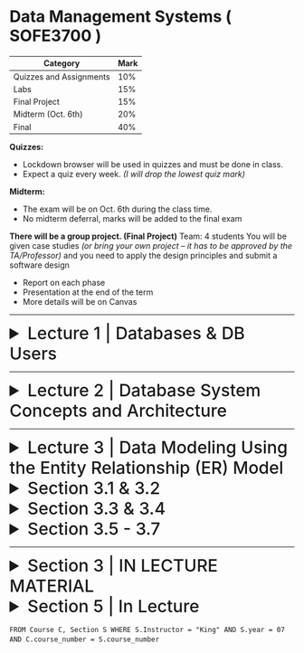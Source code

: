 # Data Management Systems ( SOFE3700 )

| Category                 | Mark   |
|--------------------------|--------|
| Quizzes and Assignments  | 10%    |
| Labs                     | 15%    |
| Final Project            | 15%    |
| Midterm (Oct. 6th)       | 20%    |
| Final                    | 40%    |


**Quizzes:**
- Lockdown browser will be used in quizzes and must be done in class.
- Expect a quiz every week. *(I will drop the lowest quiz mark)*

**Midterm:**
- The exam will be on Oct. 6th during the class time.
- No midterm deferral, marks will be added to the final exam

**There will be a group project. (Final Project)**
Team: 4 students
You will be given case studies *(or bring your own project – it
has to be approved by the TA/Professor)* and you need to
apply the design principles and submit a software design
- Report on each phase
- Presentation at the end of the term
- More details will be on Canvas

---

<details>
  <summary style="font-size: 30px; font-weight: 500; cursor: pointer;">Lecture 1 | Databases & DB Users</summary>
  
  **Intro:**

  With the boom of Social Media, New types of database systems, often referred to as **big data** storage systems, or **NO-SQL Database Systems** (Google, Amazon, Yahoo)

  Corrolated with **Cloud Storage** aswell.

  We will give an overview of these new types of database systems in Chapter 24.

  **Databases don't only store Text & Numbers!**
  - Multimedia Databases *(Image, Video, Volumetric Files, etc...)*

  - Geographic Information Systems (GISs)

  - Online Analytical Processing (OLAP) *Example a company that makes stock predictions based on Real-time Market Analytics*

  - **Real-time** and **active database technology** is used to control industrial and manufacturing processes.

---

#### Definition: Database management system (DBMS)

- Collection of programs that enables users to create and maintain a database. *(Easier DB Management)*
- DBMS is a general‐purpose software system that facilitates the processes of defining, constructing, manipulating, and sharing databases among various users and applications...
**Examples:**
• MySQL,
• PostgreSQL,
• Microsoft SQL Server,
• Oracle,
• Sybase,
• SAP HANA,
• IBM DB2.

**Main Functions of a DBMS:**

- Defining DBs | Specify data types, structures, constraints of the data to be sorted, titled "meta-data"

- Construction of DBs | Processing of actually storing data on some storage medium controlled by DBMS

- Manipulation of DB | **Retrieval:** query and update the database to reflect the miniworld, and generate reports, **Modification:** Insertions, deletions and updates to its content. The API Layer of a Web Application interfaces with DBMS.

- Sharing of Database to DB Users | Allow multiple users and programs to access the database simultaneously

- System & Security Protection | Preventing crashes & software malfunctions, whilst having Security Safeguards for malicious access.

- Maintain the database system | Allow the system to evolve as requirements change over time



## Application Activities Against a Database (TLDR: GPT is a better prof than the prof)

In a Database Management Systems (DBMS) course, it's crucial to understand the various application activities that interact with a database. These activities are fundamental to the functioning of database systems and play a vital role in data manipulation and retrieval. Below are two key application activities:

### Queries

Queries are a fundamental aspect of interacting with a database. They allow users or applications to access different parts of the data stored in a database and formulate a result for a specific request. Queries can range from simple requests for data retrieval to complex operations that involve multiple database tables. Here's why queries are essential:

- **Data Retrieval:** Queries enable users to fetch specific information from the database, making it possible to obtain the data they need for analysis, reporting, or other purposes.

- **Data Manipulation:** Queries can also be used to modify data in the database. For example, users can update existing records, insert new data, or delete unnecessary information.

- **Data Analysis:** Complex queries can perform calculations, aggregations, and transformations on data, allowing users to derive valuable insights and make informed decisions.

- **Interjoining Tables:** In many cases, queries involve joining multiple database tables to retrieve related information. This interjoining of tables enhances the response to the request by providing a more comprehensive dataset.

### Transactions

Transactions are critical for ensuring data consistency and integrity in a database. They represent a set of operations that are executed as a single unit of work. Transactions can include reading data, updating values, generating new data, and storing it in the database. Here's why transactions are essential:

- **Atomicity:** Transactions are atomic, meaning that they are treated as a single, indivisible unit. This ensures that all the operations within a transaction are either completed successfully or rolled back entirely in case of failure. Atomicity guarantees that the database remains in a consistent state.

- **Consistency:** Transactions help maintain data consistency by enforcing rules and constraints defined in the database schema. If a transaction violates any integrity constraints, it is rolled back, preventing the database from entering an inconsistent state.

- **Isolation:** Transactions run in isolation from each other. This means that the changes made by one transaction are not visible to other transactions until the first transaction is committed. Isolation prevents interference between concurrent transactions.

- **Durability:** Once a transaction is committed, its changes are permanently stored in the database, even in the event of a system failure. This ensures that data remains persistent and can be relied upon.

- It is an executing program or process that includes one or more database accesses (i.e. reading or updating records)

---

#### Example (UNIVERSITY DATABASE) :

![DB-1](./static/DB_1.png)

**Elaboration on "Meta-Data" in the context of DBs**

In the context of databases, **"Meta-Data"** refers to data that provides information about the structure, definition, and organization of the actual data within the database. This includes details about tables, columns, data types, constraints, indexes, and more. Metadata essentially defines how the data is structured and what kind of data it contains.

![DB-2](./static/DB_2.png)


DB Manipulation Example:

Query for All of Student 8's Enrolled Sections

```sql
SELECT Section_identifier FROM Grade_Report WHERE Student_number = 8;
```
I'll be trying to regularly annotate word related db problems into SQL cuz why not


More examples from the book:

![DB-3](./static/DB_3.png)

---

### The Database Approach TL:DR

Here's a concise point-by-point comparison of the traditional file processing approach versus the modern database approach:

**Traditional File Processing: (Legacy)**
- Each user defines and implements separate files for specific software applications. (Reading JSONS for ex.)
- Multiple users maintain their own files and programs for data management.
- Redundant data storage due to each user's separate files. *(5 Million users = 5 Million .dat files in a legacy application)*
- Customized programs for different functions like reporting and data entry.
- Results in wasted storage space and duplicate data maintenance. *(It's messy, it takes up alot of space, issues happen with files laying everywhere)*

**Database Approach:**
- Centralized repository for data.
- Data defined once and accessed by various users.
- Users access data through queries, transactions, and applications.
- Eliminates redundancy in data storage.
- Efficient and consistent data management.

- A multiuser DBMS must allow multiple users to access the database at
the same time
- 
- DBMS must have Concurrency control software to ensure that several users trying to update the same data do so in a controlled manner *Example assigning seats for airline reservation systems*

    - This type of application is called Online transaction processing (OLTP) application
- Ensure that concurrent transactions operate correctly and
efficiently
- This allows hundreds of concurrent transactions to execute per
second.

![DB-4](./static/DB_4.png)


---

### Actors on Scene

![DB-5](./static/DB_5.png)

**Actors on the Scene (Actual Database Users):**
- **Professional Users:** Responsible for database development, design, and application.
- **End Users:** Access and interact with the database for their specific needs.

**Workers Behind the Scene of DBMS (Back-end):**
- **DBMS System Designers:** Develop and implement DBMS modules and interfaces.
- **Tool Developers:** Create software tools for database modeling and performance enhancement.
- **Operators and Maintenance Personnel:** Manage the hardware and software infrastructure for the database system.

</details>

---

<details>
  <summary style="font-size: 30px; font-weight: 500; cursor: pointer;">Lecture 2 | Database System Concepts and Architecture</summary>

## 2.1 Data Models, Schemas, and Instances

**Data abstraction** generally refers to the suppression of
details of data organization and storage, and the highlighting of the essential features for an improved understanding of data. 

**A data model** is a collection of concepts that
can be used to describe the structure of a database—provides the necessary means to achieve this abstraction.

Most data models also include a set of **basic operations** for specifying retrievals and updates on the database.

1. Client module
- Run on a user workstation or personal computer.
- Handles user interaction and provides the user-friendly interfaces
such as forms- or menu-based GUIs (graphical user interfaces).
2. Server module,
- Handles data storage, access, search, ...


### Categories of Data Models

- **High-level** or Conceptual data models provide concepts that are close to the way many users perceive data.
  - **Conceptual data models** use concepts such as entities, attributes, and relationships.
  An entity represents a real-world object or concept, such as an employee or a project
  from the miniworld that is described in the database
  - Attribute represents some property of interest that furthert describes the entity. *(Name, age, height, sex)*
  - Relationship  among two or more entities represents an association among the entities, for example, a works-on relationship between a employee and a project.  
  - Chapter 3 presents the entity–relationship model—a popular high-level conceptual data model.

- **Low-level** or Physical data models provide concepts that describe the details of how data is stored on the computer storage media, typically magnetic disks.

- **Representational data models** hide many details of data storage on disk but can be implemented on a computer system directly. *(middle-ground)*

- **Implementation (representational) data models:** Provide concepts that fall between the above two, used by many
commercial DBMS implementations *(e.g. relational data models used in many commercial systems).* Such as the Object Data Model.

- **Self-Describing Data Models:** Combine the description of data with the data values. Examples include XML, key-value stores and some NOSQL systems.

#### Schemas, Instances, and Database State (more vocabulary)
**Database schema**
- Description of a database, database structure, data types, and
constraints
- Specified during database design and is not expected to change
frequently
- The DBMS stores the descriptions of the schema constructs and constraints—also called the meta-data
- **schema evolution** is when the schema updates, and the structure of the tables & DB changes *(example, added D.O.B construct for students)*

**Schema diagram**
- Illustrative display of selected aspects of a database schema *(DBeaver Database - UML View)*

**Schema construct**
- A component of the schema or an object within the schema, e.g., STUDENT, COURSE

![DB-6](./static/DB_6.png)

**NOTE**: A schema diagram displays only some aspects of a schema, such as the names of
record types and data items, and some types of constraints. Other aspects are not
specified in the schema diagram; for example, Figure 2.1 shows neither the data
type of each data item nor the relationships among the various files.


#### Distinction made in book: DB Schema (RED) vs. DB State (GREEN)

Schema is the actual Meta-data telling the DBMS how data is structured within Tables, the current data refers to actual entries

![DB-7](./static/DB_7.png)

*empty state* -> No data
*initial state* -> Data after large load-in or something of this nature
*current state* -> After users do numerous operations on it, the data is at a latest state

The DBMS is also partially responsive for ensure **Valid State**

### Three-Schema Architecture and Data Independence

The goal of the three-schema architecture, illustrated in Figure 2.2, is to separate
the user applications from the physical database. In this architecture, schemas can
be defined at the following three levels:

![DB-8](./static/DB_8.png)

**External Level** includes many External Schemas or User Views. an External Schema describes the part of the DB that the user is interested in, or a JOIN of tables for the user *(External Schema uses representational data model to make it's own schema views)*

**Conceptual Level** refers to the conceptual schema which describes the structure of the whole db, without touching on the physical storage itself. Usually, a **representational data model** is used to describe the conceptual schema when a database system is implemented.

**Internal Level** which refers to the lower-level, closer to the hardware. Describes physical storage structure of DB, describes complete details of data storage, with access `path`s for access to higher level components.

The **three-schema architecture** distinguishes between the user's external view, the database's conceptual design, and the internal storage level in a database system. Although many DBMSs don't strictly separate these levels, they often support this structure, with some even combining the physical and conceptual schemas. Crucially, the three schemas are mere data descriptions, with actual data stored only at the physical level, and transitions between these levels, known as mappings, can be resource-intensive.

---

## Data Independence

**DEFINITION**: The three-schema architecture can be used to further explain the concept of data independence, which can be defined as the capacity to change the schema at one level of a database system without having to change the schema at the next higher level. We got 2 types of data independence:

### **Logical Data Independence** : 
Allows for modifications to the conceptual schema without altering external schemas or application programs. For instance, when expanding or reducing the database, only the view definition and the mappings need adjustment. Even after significant changes, applications referencing the external schema should function as they did before, ensuring stability and flexibility.

Imagine you have a database for a bookstore.  *(GPT EXAMPLE)*

###### Conceptual Schema (Initial):
- **Books**: Title, Author, ISBN, Price, Genre

###### External Schema (User View):
- **User A**: Sees Title, Author, Price
- **User B**: Sees Title, Genre

Now, let's say the bookstore starts storing an additional piece of information: the `Publication Year` of each book.

###### Conceptual Schema (Updated):
- **Books**: Title, Author, ISBN, Price, Genre, Publication Year

Despite this change in the conceptual schema:

- **User A** will still see only the Title, Author, and Price.
- **User B** will still see only the Title and Genre.

The application or interface through which **User A** and **User B** interact with the database remains unchanged, even though the underlying conceptual schema has been modified. This demonstrates _**Logical Data Independence.**_
<br>
<br>

### **Physical Data Independence** 
Is the capacity to change the internal schema without having to change the conceptual schema. Hence, the external schemas need not be changed as well. Changes to the internal schema may be needed because some physical files were reorganized, *for example* by creating additional access structures—to improve the performance of retrieval or update.
 *(GPT EXAMPLE)*
###### Conceptual Schema:
- **Books**: Title, Author, ISBN, Price, Genre

###### Internal Schema (Initial Storage):
- Data is stored in sequential files.
- **Books** are accessed based on their ISBN numbers.

Given the growth of the bookstore, the management decides to enhance data retrieval speed. They introduce an indexing system based on `Genre` for faster searches.

###### Internal Schema (Updated Storage):
- Data still stored in sequential files.
- **Books** can now also be accessed quickly through a `Genre` index.

Despite this change in the internal storage mechanism:

- The conceptual schema remains as **Books**: Title, Author, ISBN, Price, Genre.
- Applications or interfaces querying books by genre *(e.g., "Find all Sci-Fi books")* might see performance improvements, but the query itself remains unchanged.

This example demonstrates how changes to the physical storage level (internal schema) don't impact the higher levels of the database system, showcasing physical data independence.

---

## Database Languages and Interfaces

The DBMS provides appropriate languages and interfaces for each category of users!

**Data Definition Language (DDL)** : Used by the database administrators and designers to define both conceptual and internal schemas.
- The DBMS has a DDL compiler to process DDL statements in order to identify descriptions of the schema constructs and to store the schema description in the DBMS catalog.
- In many DBMSs, the DDL is also used to define internal and external schemas *(user views)*.

In DBMSs where a clear separation is maintained between the conceptual and internal levels, the DDL is used to specify the conceptual schema only. Another language, the **storage definition language (SDL)**, is used to specify the internal schema.

**View Definition Language (VDL)**
- Specifies user views and their mappings to the conceptual schema
- In relational DBMSs, **SQL** is used in the role of DDL, VDL , and DML

**This makes zero fuckn sense, so let's break it down !!!**

---

#### 1. Data Definition Language (DDL)
DDL is used to define and manage the structure of the database.
##### Example:
Imagine you're creating a new bookstore database. You'd use DDL commands to set up the initial structure.

```sql
CREATE TABLE Books (
    BookID INT PRIMARY KEY,
    Title VARCHAR(255),
    Author VARCHAR(255),
    ISBN VARCHAR(13),
    Price DECIMAL(5,2),
    Genre VARCHAR(50)
);
```

#### 2. Storage Definition Language (SDL)
SDL focuses on how data is stored and organized at the physical level.
##### Example:
You might have requirements related to the performance of your bookstore database, like faster data retrieval based on genres. SDL would be used to define the storage and access methods, like specifying a particular type of indexing system or how data blocks are stored on disk. *(Here we're speeding our indexing up with a Binary Tree)*

```sql
DEFINE INDEX GenreIndex ON Books(Genre) USING BTREE;
```

#### 3. View Definition Language (VDL)
VDL is used to define views for particular users or user groups, focusing on the data they can access and the way they see it.
#### Example:
Suppose you want a view for customers that only shows them the **Title**, **Author**, and **Price** of the books, without any internal identifiers like **BookID** or **ISBN**. 

```sql
CREATE VIEW CustomerBookView AS
SELECT Title, Author, Price FROM Books;
```

In the above example, VDL is used to create a view named **CustomerBookView** which displays only selected columns from the Books table.

#### Data Manipulation Language (DML)

DML is responsible for data operations within a database, including:

- **Retrieving** data
- **Inserting** new entries
- **Deleting** existing entries
- **Modifying** data

##### Types of DML

1. **High-level (nonprocedural) DML**
   - Allows concise specification of complex operations.
   - Known as set-at-a-time or set-oriented, meaning it can handle multiple records simultaneously.
   - Example: **SQL**.

2. **Low-level (procedural) DML**
   - Needs to be part of a general programming language like **C++** or **Java**.
   - Operates record-at-a-time, meaning one record is processed at a given moment.
   - Example: **DL/I** commands such as `GET UNIQUE`, `GET NEXT`, etc.

---
### DBMS Interfaces

## Types of Database Interfaces

1. **Menu-based Interfaces for Web Clients/Browsing**
   - Present options through menus, eliminating the need for command memorization.
   - Commonly used: Pull-down menus.
   - Example: A website navigation bar.

2. **Apps for Mobile Devices**
   - Tailored interfaces for mobile users to access data.
   - Example: Banking apps allowing account checks and bill payments.

3. **Forms-based Interfaces**
   - Displays a form for users to input or retrieve data.
   - Designed for naive users for specific transactions.
   - Example: A login form with username and password fields.

4. **Graphical User Interfaces (GUIs)**
   - Show a schema in a diagrammatic form.
   - Users can query by manipulating the diagram.
   - Often use menus and forms.
   - Example: Database visualization tools or ER diagram software.

5. **Natural Language Interfaces**
   - Accepts requests in plain language (e.g., English).
   - Utilizes a dictionary for interpretation.
   - Example: "Find all employees who started after 2020."

6. **Keyword-based Database Search**
   - Similar to web search engines, but for databases.
   - Matches words with documents or records.
   - Example: Searching for a term within a database, like "Python" in a programming tutorial DB.

7. **Speech Input and Output**
   - Allows users to interact with databases using speech.
   - Limited vocabularies but growing in use.
   - Example: Voice assistants checking flight details or credit card balances.

Programmer interfaces:
![DB11](./static/DB_11.png)

---
### The Database System Environment

![DB10](./static/DB_10.png)

Components:
- **The database & DBMS catalog** are usually stored on disk. Access to the disk is controlled primarily by the operating system *(OS)*, which schedules disk read/write.
- **Buffer Management** module to schedule disk read/write, since management of buffer storage has a considerable effect on performance. Reducing disk read/write improves performance considerably.
- **Higher-level stored data manager** module of the DBMS controls access to DBMS information that is stored on disk, whether it is part of the database or the catalog.

_**TOP SECTION OF DIAGRAM**_
It shows interfaces for the DBA Staff, Casual Users, Interactive Users *(Make Queries, Formulate queries aswell)* , App. Programmers who create programs with C++/Java, and parametric users who do data entry work by supplying parameters to predefined transactions.

- DDL Compiler Processes Schema Definitions specified, and stores the **Meta-data** in the DBMS catalog.
- Catalog includes info such as: *Names, Size of Files, Data Types, Data Items, Storage Detail per file, mapping info for schemas, constraints*

# GPT's say on this:

### Key Actors & Components

- **Casual Users**
  - Interaction: Use interactive query interfaces.
  - Tools: Menu-based, form-based, and mobile interactions.

  - **Parametric Users**
  - Interaction: Execute canned transactions using parameters.
  - Example: Supplying parameters like account number for bank transactions.

  - **Application Programmers Users**
  - Languages: Java, C, C++, scripting languages like PHP and Python.
  - Process: Submit code to a precompiler to extract DML commands.

- **Query Compiler**
  - Purpose: Validate and compile queries into an internal form.
  - Operation: Checks syntax, file names, and data elements.

- **Query Optimizer**
  - Purpose: Enhances query performance by optimizing its operations.
  - Consults: System catalog for data statistics.

- **Precompiler**
  - Purpose: Extracts DML commands from host language programs.
  - Result: Object code for database access.

- **Runtime Database Processor**
  - Role: Executes privileged commands, queries, and canned transactions.
  - Interfaces: System catalog, stored data manager, and possibly OS for buffer management.

- **Stored Data Manager**
  - Role: Manages low-level I/O operations between disk and memory.
  
- **Concurrency Control & Backup/Recovery Systems**
  - Purpose: Ensure transaction management, safety, and consistency.

- **DBMS Client Software & Database Server**
  - Structure: Client-server model where the client accesses the DBMS on a separate device.
  - Variations: Clients may also access an intermediate application server.

##### Notes

- The provided architecture isn't specific to one DBMS but represents typical modules.
- The DBMS interfaces with the OS for disk accesses and may control main memory buffering.

---

## Database System Utilites
There are some functions that are provided through additional programs called utilities, it helps the DBMS do specific tasks, thanks to these utils!

#### Database Utilities

- **Loading Utility**
  - Purpose: Used to load existing data files, such as text files or sequential files, into the database. Automates the reformatting of data for storage in the database.
  - Example: Transferring data from one DBMS to another using conversion tools that generate loading programs based on source and target storage descriptions.
  - Some vendors offer conversion tools that generate the appropriate loading programs, given the existing source and target database storage descriptions *(internal schemas)*.

- **Backup Utility**
  - Purpose: Creates backup copies of the database, either as a full dump or using incremental backups to save only changes since the last backup.
  - Example: An incremental backup mechanism that only saves records modified after the last full backup, Incremental Backups conserve storage space. Dumps are quite large *(full-dumps)*

- **Database Storage Reorganization Utility**
  - Purpose: Reorganizes database files into different structures, possibly adding new access paths, to enhance performance.
  - Example: Altering the structure of a product database to add new indexes, optimizing search performance.

- **Performance Monitoring Utility**
  - Purpose: Monitors database usage, collecting statistics for the Database Administrator **(DBA)** to aid in performance-related decisions.
  - Example: Analyzing query performance over time to determine if additional indexes are required or if certain files need reorganization.

Other utilities may be available for sorting files, handling data compression, monitoring access by users, interfacing with the network, and performing other functions.

#### Tools, Application Environments, and Communications Facilities

- **CASE (Computer-Aided Software Engineering) Tools**
  - Purpose: Used during the design phase of database systems.
  - Examples: Rational Rose, TOAD

- **Data Dictionary (Data Repository) System**
  - Purpose: Beyond cataloging, stores design decisions, usage standards, application program descriptions, and user data.
  
- **Application Development Environments**
  - Purpose: Facilitates the construction of database applications, including:
    - Database design
    - GUI development
    - Query and update operations
    - Application program development
  - Examples: PowerBuilder *(Sybase)*, JBuilder *(Borland)*, JDeveloper

- **Communications Software**
  - Purpose: Allows users to connect to databases remotely.

---

## Centralized and Client/Server Architectures for DBMSs

### Centralized DBMSs Architecture

Figure 2.4 illustrates the physical components in a centralized architecture. Gradually, DBMS systems started to exploit the available processing power at the user side, which led to client/server DBMS architectures. *(Better for the DB host, and needed nowadays)*

![DB12](./static/DB_12.png)

Old Computer Systems at Work used to be a bunch of Display Terminals, connected to a central computer, which housed the DBMS itself.
Now everyone uses PC or Mobile Device, so it's different, however the figure shows the O.G style of Display Monitors connecting to the 1 DBMS!

### Basic Client/Server Archs.
The client/server architecture was developed to deal with computing environments in which a large number of PCs, workstations, file servers,
printers, database servers, Web servers, e-mail servers, and other software and equipment are connected via a network.

![DB13](./static/DB_13.png)
![DB14](./static/DB_14.png)

- Has **specialized servers** with specific use-cases / functionalities. for example, here we've got
  - File server: Maintains the files of the client machines.
  - Printer server: Connected to various printers; all print requests by the clients are forwarded to this machine
  - DBMS server
  - Web servers or e-mail servers

- The **client machine**(s) provide the user with the appropriate interfaces to utilize these servers, as well as with local processing power to run local applications. **(Rest API Layer, LAN Network, WiFi Network, etc..)** comms.

### Two-Tier Client/Server Architectures for DBMSs

In the realm of Relational Database Management Systems (RDBMSs), the two-tier architecture represents a clear division between the **client** and the **server**.

#### Key Components:

- **Client Side**:
  - Contains: User interface programs and application programs.
  - Role: Connects to the DBMS server when database access is required.

- **Server Side**:
  - Often termed as: Query server, transaction server, or SQL server.
  - Contains: The functionality related to SQL processing.
  
#### Standard Protocols:

- **Open Database Connectivity (ODBC)**:
  - Role: Serves as an Application Programming Interface (API) for client-side programs to interact with the DBMS.
  - Universality: Works across systems provided both client and server have the necessary software.

- **Java Database Connectivity (JDBC)**:
  - Purpose: Similar to ODBC but designed for the Java programming language.
  - Role: Enables Java client programs to access DBMSs using a standardized interface.

#### Overview:

In this architecture, the client communicates directly with the server. When a client needs data, it establishes a connection to the DBMS on the server side, sends query or transaction requests, processes the received data, and then displays results as necessary. The server, meanwhile, focuses on querying and transactions, keeping the heavy-duty data processing away from the client. 

### N-Tier Architecture

While the two-tier architecture divides the system into client and server, n-tier architectures (like three-tier) involve additional layers, offering more flexibility and scalability.

#### Example: Three-Tier Architecture

1. **Presentation Tier**: User interface (like a web page).
2. **Application Tier**: Logic, processing, or API layer (like a backend API server).
3. **Data Tier**: Database servers, where data is stored and retrieved.

In a three-tier setup, the application tier acts as a mediator, processing client requests before accessing the data tier. It separates the business logic from user interface concerns, leading to more maintainable and scalable systems.

#### Broader Context:

The concept of "n-tier" signifies multiple layers or tiers in the system architecture. Each additional tier allows for further separation of concerns, potentially making systems more modular, scalable, and maintainable. However, each added layer might introduce additional complexity.

![DB15](./static/DB_14.png)

##### Three-Tier Architecture

- **Intermediate Layer**: Often termed as the *application server* or *Web server*, depending on the context.
  
  - **Roles**:
    - Runs application programs.
    - Stores business rules (like procedures or constraints) for data access.
    - Enhances database security by verifying client credentials.
    - Processes client requests and relays database commands/queries to the database server.
    - Transfers (partially) processed data from the database server to the client.

- **Clients**: Include user interfaces and Web browsers.

- **Three Tiers**:
  1. **User Interface**: Interacts with end-users. *(React)*
  2. **Application Rules**: Houses intermediate rules, constraints, and business logic. *(API / SQL Assertions)*
  3. **Data Access**: Manages the retrieval and storage of data. *(JDBC, or DB Connection Library)*

- **Web Integration**: The middle layer can double as a Web server, fetching query results and converting them into dynamic Web pages for client-side Web browsers. The client is typically a PC or a mobile device.

#### N-Tier Architecture

- **Overview**: Splits the system layers further than the three-tier model, resulting in n-tiers where n can be four, five, or more layers.
  
  - **Fine-grained Layers**: Typically, the business logic layer gets subdivided into multiple layers.
  
  - _**Advantages**_:
    - Distributes both programming and data across the network.
    - Each tier can operate on a suitable processor or OS platform.
    - **Offers independence & modularity**: Layers can be managed and scaled separately.

---

## Classification of Database Management Systems (DBMSs)

### 1. Based on Data Model:

- **Relational Data Model**: Widely used in many current commercial DBMSs, known as SQL systems.
- **Object Data Model**: Exists in commercial systems but isn't widespread.
- **NOSQL Systems** (Big Data Systems): Includes various models like:
  - Document-based
  - Graph-based
  - Column-based
  - Key-value data models
- **Legacy Data Models**: Hierarchical and network models.
- **Object-Relational DBMSs**: Combination of object and relational DBMSs.
- **XML-Based DBMSs**: Based on the tree-structured XML model.

### 2. Number of Users:

- **Single-User Systems**: Supports one user at a time, mainly for PCs.
- **Multiuser Systems**: Supports multiple concurrent users.

### 3. Distribution of Database:

- **Centralized DBMS**: Data stored at a single site.
- **Distributed DBMS (DDBMS)**: Database and DBMS software spread over multiple sites linked by a network. Big data systems may have data replicated across hundreds of sites.

---

## Deep Dive: Object-Relational DBMSs

Object-Relational Database Management Systems (ORDBMSs) are a hybrid that aims to combine the best features of both relational and object-oriented databases. They enable users to develop database applications with a more sophisticated data structure compared to relational databases, while still benefiting from relational database features.

### Key Features:

1. **Complex Data Types**: ORDBMSs support complex data and varied data structures like arrays and multimedia formats.
2. **Inheritance**: Just like in object-oriented databases, objects in ORDBMS can inherit properties and methods from other objects.
3. **Object Identity**: Each object in the database has a unique identifier, irrespective of its value.
4. **Encapsulation**: Bundling of data with the methods that operate on that data.
5. **Extended SQL**: ORDBMSs offer extensions to standard SQL to handle object-oriented features.
6. **Relational Capabilities**: Despite the added object features, ORDBMSs still maintain the relational view and capabilities of databases, including ACID properties and SQL querying.

### Advantages:

- **Flexibility**: Easily model real-world entities.
- **Reusable Components**: Code reusability through inheritance.
- **Efficiency**: Handles complex data types more efficiently than RDBMS.

### Disadvantages:

- **Complexity**: Introducing Object Oriented features may increase complexity.
- **Performance**: Due to added features, there might be a performance overhead compared to traditional RDBMSs.

ORDBMSs are suitable for applications where there's a need for complex data modeling, like CAD applications, telecommunication systems, and molecular biology databases.

---

# Slide Questions... TODO !
</details>

---

<details>
  <summary style="font-size: 30px; font-weight: 500; cursor: pointer;">Lecture 3 | Data Modeling Using the Entity Relationship (ER) Model</summary>

#### What is a Database Application? 

Generally, the term **database application** refers to a particular database and the associated  programs  that  implement  the  database  queries  and  updates.  For  example,  a *BANK  database*  application  that  keeps  track  of  customer  accounts  would  include programs  that  implement  database  updates  corresponding  to  customer  deposits and withdrawals.
  
---

**Section 3.1** discusses the role of high-level conceptual data models in database design.
**Section 3.2** Introduce the requirements for a sample database application in to illustrate the use of concepts from the ER model. This **sample database is used throughout the text. 
**Section 3.3** we present the concepts of entities and attributes, and we gradually introduce the diagrammatic technique for displaying an ER **schema. 
**Section 3.4** we introduce the concepts of binary relationships and their roles and structural constraints. 
**Section 3.5** introduces weak entity types. 
**Section 3.6** shows how a schema design is refined to include relationships. 
**Section 3.7** reviews the notation for ER diagrams, summarizes the issues and common pitfalls that occur in schema design, and discusses
how to choose the names for database schema constructs such as entity types and
relationship types. 

---

## Total Vs. Partial Participation

### Total Participation:

In the context of ER diagrams and database design, total participation means that every entity in an entity set must participate in at least one relationship in the given relationship set.

**Example:**
Consider two entity sets: `STUDENT` and `CLASS`. Let's say every student must enroll in at least one class. So, there is a total participation of `STUDENT` in the relationship `ENROLLS_IN` with `CLASS`. If there is any student who hasn't enrolled in any class, it would violate the total participation constraint!

### Partial Participation:
In contrast, partial participation means that while some entities in an entity set participate in the relationship set, it's not mandatory for all of them.

**Example:**
Now, consider the entities `EMPLOYEE` and `PROJECT`. While some employees might be assigned to projects, others might not be assigned yet *(maybe they are new hires or between projects)*. In this case, `EMPLOYEE` has a partial participation in the relationship `ASSIGNED_TO` with PROJECT.

**In visual ER diagrams:**

=== Total Participation ===: Double Line connecting the entity to the relationship.
--- Partial participation ---: Represented by a single line.

---
![DB20](./static/DB_35.png)

**MANAGES:** It's a specific relationship type that associates an `EMPLOYEE` with a `DEPARTMENT` indicating that the employee manages that department. Not every employee manages a department, but every department must have a manager. That's why `DEPARTMENT`'s participation to `MANAGES` is Total, whereas the link between `EMPLOYEE` and `MANAGES` is partial... 

</details>

<details>
  <summary style="font-size: 30px; font-weight: 500; cursor: pointer;">Section 3.1 & 3.2
  </summary>

**Using High-Level Conceptual Data Models for Database Design**

![DB20](./static/DB_20.png)

**Note** We start off quite high level, "DBMS Independent" and once Implementation an storage comes into play, that's where it gets "DBMS Specific"

**DBMS Independent**

**Step 1.)** Gather Functional Requirements from Stakeholders and End Users
**Step 2.)** Analysis, and the Database Designers will then kind of know the Data Requirements, and be able to model a high-level transaction spec.
**Step 3.)** Once the requirements have been collected and analyzed, the next step is to create a **conceptual schema** for the database, using a high-level conceptual data model. AKA "Conceptual Design"

- Easier to understand and can be used to communicate with nontechnical users. 
- The high-level conceptual schema can also be used as a reference to ensure that all users’ data requirements are met and that the requirements do not conflict.
- Enables DB designers to concentrate on specifing properties of the data without concerns of Actual Storage or implementation.

**DBMS Specific**

**Step 4.)**  "last" step is the physical design phase, during which the internal storage structures, file organizations, indexes, access paths, and physical design parameters for the database files are specified.
**Step 5.)** In parallel to step 4: Activities & application programs are designed and implemented as database transactions corresponding to the high-level transaction specifications.

---

The **COMPANY** database keeps track of a company’s employees, departments, and
projects. Suppose that after the requirements collection and analysis phase, the
database designers provide the following description of the *miniworld*—the part of
the company that will be represented in the database.

![DB21](./static/DB_21.png)


## Loose / High-Level Mapping of our Database (High Level Phase)

- **Departments:**
  - Unique name, number, and manager with start date.
  - Multiple locations.

- **Projects:**
  - Unique name and number, with a single location.
  - Controlled by a department.

- **Employees:**
  - Name, Social Security number, address, salary, gender, and birth date.
  - Belong to one department.
  - Work on multiple projects and have tracked hours.
  - Track hours per week on each project.
  - Have a direct supervisor (another employee).

- **"Dependents":**
  - Name, gender, birth date, and relationship to the employee.
  - Tracked for insurance purposes.


In the Entity-Relationship (ER) model, we focus on entities, which represent real-world things or concepts. An entity can be a physical object like a person or a car, or it can be a conceptual object like a company or a job. 

Each entity has attributes, which are specific properties describing it. For instance, an EMPLOYEE entity might have attributes like name, age, address, salary, and job. These attribute values constitute a significant part of the database's stored data.
---

## Entity Types, Entity Sets, Attributes, and Keys

ER Model describes data as:
- Entities
- Relationships
- Attributes

![DB33](./static/DB_33.png)

### Composite VS. Simple (Atomic) Attributes
  - Composite attributes can be divided into subparts with independent meanings, forming a hierarchy if necessary.
  - **Composite Example:** The Address attribute of an EMPLOYEE entity can be subdivided into Street_address, City, State, and Zip (e.g., '2311 Kirby', 'Houston', 'Texas', '77001').
  - Simple (atomic) attributes cannot be further divided. EX: `1234 Street St. L5F R1Z, Manitoba, CANADA`
  - Use composite attributes when users refer to the attribute as a unit but may also reference its components.
  - If the attribute is always referenced as a whole, it can be designated as a simple attribute.

![DB34](./static/DB_34.png)

### Single-Valued vs Multivalued Attributes
  - **Single-Valued Attributes:** Have only one value for a particular entity.
    - **Example:** Age of a person.
  - **Multivalued Attributes:** Can have multiple values for a particular entity.
    - **Example:** Colors attribute for a Car or College_degrees for a Person.
    - Multivalued attributes can have lower and upper bounds to restrict the number of values. *(MIN: 2, MAX: 1000 posts on IG)*
    - **Bounds Example:** A car's Colors attribute may be limited to one or two values.

### Stored vs Derived Attributes
  - **Stored Attributes:** The actual data that is stored in the database.
    - **Example:** Birth_date of a person.
  - **Derived Attributes:** Can be computed from other attributes. These are not stored but derived as needed.
    - **Example:** Age of a person can be derived from the current date and the Birth_date.
    - Some derived values can be obtained from related entities.
    - **Derived Example:** Number_of_employees of a DEPARTMENT can be derived by counting the employees working for that department.

### NULL Values
  - Represent missing or not applicable data in the database.
  - **Not Applicable:** Attribute doesn't apply to the entity.
    - **Example:** Apartment_number for single-family homes.
  - **Unknown:** The actual value of the attribute is not known.
    - **Example:** Home_phone of a person when the phone number is unknown.
    - There are two categories for unknown NULLs:
      1. Known to exist but missing: The value is known to exist but is not available.
         - **Example:** The Height attribute of a person is NULL.
      2. Existence is uncertain: It's unknown whether there's an actual value or not.
         - **Example:** The Home_phone attribute of a person is NULL and it's unclear if they have one or not.
</details>

<details>
  <summary style="font-size: 30px; font-weight: 500; cursor: pointer;">Section 3.3 & 3.4
  </summary>

  ![DB21](./static/DB_21.png)
  
  > [!NOTE]  
  > Displays the COMPANY ER database schema as an ER diagram

### Relationship Types, Relationship Sets, Roles, and Structural Constraints
- Can be defined as a subset of the Cartesian product of the entity Sets `E1 x E2 x ... x En` (cool xD)

![DB22](./static/DB_22.png)

In ER diagrams, relationship types are displayed as diamond-shaped boxes, which
are connected by straight lines to the rectangular boxes representing the participat-
ing entity types.

### Relationship Degree, Role Names, and Recursive Relationships

> [!NOTE]  
> Degree of a Relationship Type

**Degree:** Refers to the number of participating entity types in a relationship type.
**Binary:** A relationship of degree two.
**Ternary:** A relationship of degree three.

The `WORKS_FOR` relationship is a binary relationship because it involves two entity types.

Another example, the `SUPPLY` relationship, is ternary. In this case:
- A relationship instance associates three entities: a supplier (s), a part (p), and a project (j).
- This association is established whenever supplier `s` provides part `p` to project `j`.

Most common is Binary Relationships

![DB22](./static/DB_23.png)

## Recursive Relationships and Roles

**Role Names:** Describe the specific role an entity type plays within a relationship.

For instance, within the `WORKS_FOR` relationship:
**EMPLOYEE** might have a role such as "worker."
**DEPARTMENT** might have a role like "employer."

![DB22](./static/DB_24.png)

Consider the `SUPERVISION` relationship. Here, one `EMPLOYEE` might be another `EMPLOYEE's` supervisor. In this case:
- The same `EMPLOYEE` entity type is involved twice in the relationship.
  - Once as a "supervisor" (or boss).
  - Once as a "supervisee" (or subordinate).

Visualize it:
- `e1` is the boss of `e2` and `e3`.
- `e4` is the boss of `e6` and `e7`.
- `e5` supervises `e1` and `e4`.

In this model, lines labeled ‘1’ represent the supervisor role, and those labeled ‘2’ depict the supervisee role. Therefore, every instance of this relationship has two connections:
  - One indicating the supervisor (‘1’).
  - The other indicating the supervisee (‘2’).


### Constraints on Binary Relationship Types

Relationship types often come with constraints. These constraints determine which combinations of entities can participate in a relationship set. They are derived from the real-world scenario that the relationship represents.

For instance:
- Imagine a company scenario (as shown in Figure 3.9) where every employee is required to work for exactly one department. This rule or constraint would be captured in the database schema.

There are mainly two types of constraints for binary relationships:
1. **Cardinality Ratio**: Specifies the number of relationship instances an entity can participate in.
2. **Participation**: Determines if the participation of an entity in a relationship is mandatory or optional.

### Cardinality Ratios for Binary Relationships

The **cardinality ratio** in binary relationships indicates how many instances of an entity can be involved in the relationship.

**Key Points**:

1. **Definition**:
   - For the **WORKS_FOR** relationship between `DEPARTMENT` and `EMPLOYEE`, the cardinality ratio is **1:N**. This denotes:
     - A single department can employ numerous employees (N indicates no upper limit).
     - However, an employee can work for only one department at a time.

2. **Possible Ratios**:
   - Binary relationships can have these cardinality ratios: **1:1, 1:N, N:1, and M:N**.

3. **Examples**:
   - **1:1**: The **MANAGES** relationship. Here, an employee can manage only one department, and vice versa. It ensures exclusivity on both ends.
     - *Real-world Scenario*: Think of a school system where each class can have only one head teacher and each head teacher can be responsible for just one class.
   
   - **M:N**: The **WORKS_ON** relationship. It's more flexible, where an employee might be involved in multiple projects, and a project can also have numerous employees working on it.
     - *Real-world Scenario*: In a software development company, developers (employees) often work on multiple projects (like frontend, backend, or mobile development). Conversely, a single project may require multiple developers.

4. **ER Diagrams**: 
   - Cardinality ratios in ER (Entity-Relationship) diagrams are often indicated using 1, M, and N. For example, in Figure 3.2.
   - Advanced notations might even specify exact numbers, like having a max of 4 or 5 participants.

Remember, the cardinality ratio helps to establish and clarify the rules or constraints in the relationship between two entities, ensuring the database structure adheres to real-world scenarios.

---

### Participation Constraints and Existence Dependencies

- **Participation Constraint**: Dictates if the existence of an entity is tied to its relationship with another entity.
  - Specifies the minimum relationships an entity can have.
  - Types:
    1. **Total Participation (or Existence Dependency)**: Every entity must participate in the relationship.
       - **Example**: Every employee must work for a department.
    2. **Partial Participation**: Only some entities need to participate.
       - **Example**: Not all employees manage a department.
  - **ER Diagram Representation**:
    - Total participation: Double line.
    - Partial participation: Single line.

### **Attributes of Relationship Types**

- Just as entities can have attributes, so can relationships.
  - **Example**: The `Hours` an employee works on a project, or the `Start_date` when a manager began overseeing a department.
  
- **Migration of Attributes in 1:1 or 1:N Relationships**: 
  - Attributes can sometimes be moved (or "migrated") to one of the entities in the relationship.
    - **Example**: `Start_date` in `MANAGES` could belong to either `EMPLOYEE` or `DEPARTMENT`.
  
- **Placement of Attributes in M:N Relationships**:
  - For many-to-many relationships, some attributes are influenced by the combination of participating entities.
  - These attributes must remain with the relationship.
    - **Example**: The `Hours` an employee works on a project is determined by the pairing of that employee with a specific project.

In database design, understanding these concepts ensures that the structure closely mimics real-world scenarios and constraints.
---

## 3.3.2 Entity Types, Entity Sets, Keys, and Value Sets
**Entity Type:** Defines a collection of entities with the same attributes.
**Entity Set:** Collection of all entities of a particular entity type in the database at any point in time.

**Entity Type Name:**
- COMPANY: Attributes - Name, Headquarters, President
- EMPLOYEE: Attributes - Name, Age, Salary

**Entity Set (Extension):**
- COMPANY:
    - Sunco Oil, Houston, John Smith
    - Fast Computer, Dallas, Bob King
- EMPLOYEE:
    - John Smith, 55, 80k
    - Fred Brown, 40, 30K
    - Judy Clark, 25, 20K

### Key Attributes of an Entity Type
**Key Attribute:** An attribute whose values are distinct for each entity. It's used to identify each entity uniquely.
Composite attributes can also serve as a key if the combination of their values is unique for each entity.

**EX:**
In the COMPANY entity type, the `Name` attribute is a key because no two companies can have the same name. Similarly, for a PERSON entity type, `SSN` (Social Security number) might be the typical key attribute.

### Value Sets (Domains) of Attributes
Every simple attribute has a value set which specifies the set of values that can be assigned to that attribute.

**EX:**
In the EMPLOYEE entity type:
- `Age` attribute might have a value set ranging from 16 to 70 (integers).
- `Name` attribute might allow strings of alphabetic characters.

---

## Initial Conceptual Design of the COMPANY Database
We can Identify 4 Entity Types from our requirements

1. An entity type `DEPARTMENT` with attributes Name, Number, Locations,
Manager, and Manager_start_date. Locations is the only multivalued attribute.
We can specify that both Name and Number are *(separate)* key attributes
because each was specified to be unique.

2. An entity type `PROJECT` with attributes Name, Number, Location, and
Controlling_department. Both Name and Number are *(separate)* key attributes.

3. An entity type `EMPLOYEE` with attributes Name, Ssn, Sex, Address, Salary,
Birth_date, Department, and Supervisor. Both Name and Address may be
composite attributes; however, this was not specified in the requirements.
We must go back to the users to see if any of them will refer to the individual
components of Name—First_name, Middle_initial, Last_name—or of Address. 
- In our example, Name is modeled as a composite attribute, whereas Address is
not, presumably after consultation with the users.

4. An entity type `DEPENDENT` with attributes Employee, Dependent_name, Sex,
Birth_date, and Relationship (to the employee)
</details>

<details>
  <summary style="font-size: 30px; font-weight: 500; cursor: pointer;">Section 3.5 - 3.7
  </summary>

## Weak Entity Types:

Entity types that do not have key attributes of their own are called **weak entity types**. In contrast, regular entity types that do have a key attribute—which include all the examples discussed so far—are called **strong entity types**.

- Relationship that relates a weak Entity Type to it's owner is named **Identifying Relationship**

- A weak entity type always has a total participation constraint *(existence dependency)* with respect to its identifying relationship because a weak entity cannot be identified without an owner entity. 

- An owner entity can itself be a weak entity.
- A weak entity can have more than one identifying entity type.

**EXAMPLE** A `Driver_License` Entity can't exist, unless it's got a related `Person` Entity. Here `Driver_License` isn't a weak entity however, since a field like `License_Number` is a key, thus can be uniquely identified.

- **Weak Entity Type**
  - Represents entities that **do not have a key attribute** of their own and cannot be uniquely identified by their attributes alone.
  - Relies on a related strong entity for its unique identification.
  
- **Example: DEPENDENT and EMPLOYEE**
  - `DEPENDENT` is a weak entity related to `EMPLOYEE` via a 1:N relationship.
  - Attributes of `DEPENDENT`: 
    - `Name`
    - `Birth_date`
    - `Sex`
    - `Relationship` to the `EMPLOYEE`.
  - While two dependents might have the same attributes, they are identified uniquely when associated with a specific `EMPLOYEE`.

- **Partial Key**
  - An attribute that can **uniquely identify** weak entities that are related to the same owner entity.
  - In the example, if no two dependents of the same employee have the same name, `Name` becomes the partial key.
  - In some cases, a combination of all attributes of the weak entity might serve as the partial key. *(SOMETIMES)*

- **ER Diagram Representation**

![WE](./static/DB_30.png)
  - Weak entities and their identifying relationships are shown with **double lines**.
  - The partial key attribute is underlined with a **dashed or dotted line**.

<br></br>

- **Weak Entity vs. Complex Attributes**
  - Weak entities can sometimes be represented as **complex attributes**.
  - In the given example, an alternative representation could be a multivalued attribute `Dependents` for `EMPLOYEE` with attributes: `Name`, `Birth_date`, `Sex`, and `Relationship`.
  - The decision of which representation to use lies with the **database designer**.
  - A good rule: If the weak entity participates in other relationships apart from its identifying relationship, use the weak entity representation.

---

## 3.7 ER Diagrams; Conventions, Design & Issues

UML Diagram Standard:

![UMLD](./static/DB_31.png)

In ER diagrams the emphasis is on representing the schemas rather than the instances. This is more useful in database design because a database schema changes rarely, whereas the contents of the entity sets may change frequently. In addition, the schema is obviously easier to display, because it is much smaller.

#### 3.7.2 Proper Naming of Schema Constructs

- **Naming Significance**
  - Names for schema constructs *(entity types, attributes, relationship types, roles)* should be meaningful and convey their intended purposes.
  
- **Naming Convention Examples**
  - **Entity Types**: Singular names, represented in uppercase (e.g., `EMPLOYEE`).
  - **Relationship Types**: Uppercase letters.
  - **Attributes**: Initial letter capitalized (e.g., `BirthDate`).
  - **Roles**: Lowercase letters.

- **Naming Based on Descriptions**
  - Nouns in narratives often lead to entity type names.
  - Verbs suggest relationship type names.
  - Additional nouns (that describe the main nouns) often indicate attribute names.

- **Readability of ER Diagrams**
  - Aim to make ER diagrams readable from left to right and top to bottom.
  - **Example**: 
    - Initially, the relationship was named `DEPENDENTS_OF`, reading from `DEPENDENT` (bottom) to `EMPLOYEE` (top).
    - For top to bottom readability, it could be renamed `HAS_DEPENDENTS`, meaning an `EMPLOYEE` (top) `HAS_DEPENDENTS` (relationship) of type `DEPENDENT` (bottom).

#### 3.7.3 Design Choices for ER Conceptual Design

- **Conceptual Design Ambiguities**
  - Challenges may arise when deciding if a concept should be modeled as an entity type, attribute, or relationship type.

- **Iterative Refinement Process**
  - Begin with an initial design, then iteratively refine until the best design is achieved.

- **Refinements in Conceptual Design**
  - **Example**: 
    - A concept might first appear as an attribute but then get refined into a relationship if found to reference another entity type.
    - Two attributes, which are inverses of one another, can evolve into a binary relationship.

---

## "OPTIONAL READ" | 3.7.4 Alternative Notations for ER Diagrams

![DB32](./static/DB_32.png)

- **Variety of ER Diagram Notations**
  - Multiple diagrammatic notations exist for representing ER diagrams.
  - **Popular Notations**: Detailed in Appendix A.
  - **UML Notation**: Introduced in Section 3.8 as a standard for conceptual object modeling.

- **Alternative ER Notation: (min, max) Notation**
  - An alternative to the traditional cardinality ratio **( 1:1, 1:N, M:N )** and participation constraints (single/double-line).
  - **How it Works**:
    - For an entity type `E` participating in a relationship type `R`, associate a pair of integers `(min, max)`.
    - Constraints: \(0 \leq \text{min} \leq \text{max}\) and \(\text{max} \geq 1\).
    - The numbers represent how many relationship instances an entity `e` in `E` must participate in `R` at any time.
  - **Interpretation**:
    - `min = 0`: Partial participation of the entity.
    - `min > 0`: Total participation of the entity.

![DB36](./static/DB_36.png)

</details>

---

<details>
  <summary style="font-size: 30px; font-weight: 500; cursor: pointer;"> Section 3 | IN LECTURE MATERIAL
  </summary>

</details>


<details>
  <summary style="font-size: 30px; font-weight: 500; cursor: pointer;"> Section 5 | In Lecture
  </summary>

  **Like** Clause; Address Like %Houston,TX% 
  - Searching sub-string within main string

  **WHERE** Bdate **LIKE** 195_ *(All people born in the 50s)*


  Review for Select (main clause for queries)

  **SELECT** |DISTINCT| *(Only unique rows)*, by default it's |ALL|
  **FROM** Tbl-name
  **WHERE** Condition
  **GROUP BY** Group based on a given condition (Group by all Name's that start with J)
  **HAVING** condition (filter groups)

---
SELECT * FROM

SELECT Fname, Lname FROM Employee E WHERE E.FName = "";


`FROM Employee E, Employee E2 WHERE E2.Fname = "Franklin" AND E2.Lname = "Wong" AND E.super_ssn = E2.ssn;`

</details>

`FROM Course C, Section S WHERE S.Instructor = "King" AND S.year = 07 AND C.course_number = S.course_number`